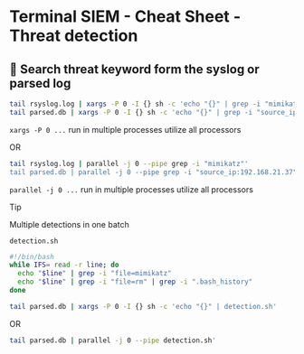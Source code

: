 # **Terminal SIEM - Cheat Sheet - Threat detection**

## :bookmark:  **Search threat keyword form the syslog or parsed log**
```bash
tail rsyslog.log | xargs -P 0 -I {} sh -c 'echo "{}" | grep -i "mimikatz"'; done
tail parsed.db | xargs -P 0 -I {} sh -c 'echo "{}" | grep -i "source_ip:192.168.21.37"'; done
```
`xargs -P 0 ...` run in multiple processes utilize all processors

OR
```bash
tail rsyslog.log | parallel -j 0 --pipe grep -i "mimikatz"'
tail parsed.db | parallel -j 0 --pipe grep -i "source_ip:192.168.21.37"'
```
`parallel -j 0 ...` run in multiple processes utilize all processors

> [!TIP]
> Multiple detections in one batch

`detection.sh`
```bash
#!/bin/bash
while IFS= read -r line; do
  echo "$line" | grep -i "file=mimikatz"
  echo "$line" | grep -i "file=rm" | grep -i ".bash_history"
done
```
```bash
tail parsed.db | xargs -P 0 -I {} sh -c 'echo "{}" | detection.sh'
```
OR
```bash
tail parsed.db | parallel -j 0 --pipe detection.sh'
``` 
